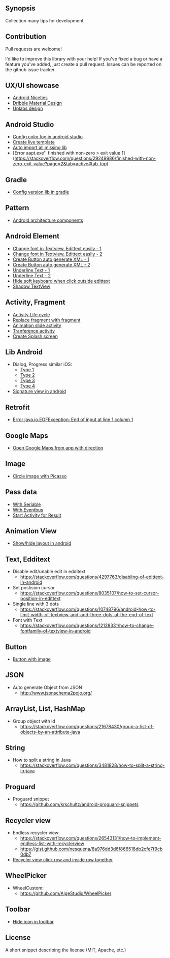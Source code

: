 ## Synopsis

Collection many tips for development.

## Contribution

Pull requests are welcome!

I'd like to improve this library with your help! If you've fixed a bug or have a feature you've added, just create a pull request. Issues can be reported on the github issue tracker.

## UX/UI showcase
- [Android Niceties](http://androidniceties.tumblr.com/)
- [Dribble Material Design](https://dribbble.com/tags/material_design)
- [Uplabs design](https://www.uplabs.com/android)

## Android Studio
- [Config color log in android studio](https://stackoverflow.com/questions/19933731/colored-logcat-in-android-studio-by-colorpid)
- [Create live template](https://riggaroo.co.za/create-live-templates-android-studio/)
- [Auto import all missing lib](https://stackoverflow.com/questions/16615038/what-is-the-shortcut-to-auto-import-all-in-android-studio)
- [Error aapt.exe'' finished with non-zero > exit value 1] (https://stackoverflow.com/questions/29249986/finished-with-non-zero-exit-value?page=2&tab=active#tab-top)
## Gradle
- [Config version lib in gradle](https://segunfamisa.com/posts/android-gradle-extra-properties)
## Pattern
- [Android architecture components](https://github.com/googlesamples/android-architecture-components)

## Android Element
- [Change font in Textview, Edittext easily - 1](https://stackoverflow.com/questions/12128331/how-to-change-fontfamily-of-textview-in-android) 
- [Change font in Textview, Edittext easily - 2](https://stackoverflow.com/questions/19691530/valid-values-for-androidfontfamily-and-what-they-map-to) 
- [Create Button auto generate XML - 1](http://hateum.github.io/AndroidDrawableGenerator/)
- [Create Button auto generate XML - 2]( http://angrytools.com/android/button/)
- [Underline Text - 1](https://stackoverflow.com/questions/5645789/how-to-set-underline-text-on-textview)
- [Underline Text - 2](https://stackoverflow.com/questions/2394935/can-i-underline-text-in-an-android-layout)
- [Hide soft keyboard when click outside edittext](https://stackoverflow.com/questions/4165414/how-to-hide-soft-keyboard-on-android-after-clicking-outside-edittext)
- [Shadow TextView](https://stackoverflow.com/questions/3297437/shadow-effect-for-a-text-in-android)
  
## Activity, Fragment
- [Activity Life cycle](https://stackoverflow.com/questions/8515936/android-activity-life-cycle-what-are-all-these-methods-for)
- [Replace fragment with fragment](https://stackoverflow.com/questions/11619573/fragment-add-or-replace-not-working)
- [Animation slide activity](https://github.com/ppamorim/Dragger)
- [Tranference activity](https://stackoverflow.com/questions/16332064/how-to-create-transparent-activity-in-android)
- [Create Splash screen](https://stackoverflow.com/questions/5486789/how-do-i-make-a-splash-screen)
   
  
## Lib Android
- Dialog, Progress similar iOS:
  + [Type 1](https://github.com/Samehadar/IOSDialog)
  + [Type 2](https://github.com/MagicDog707/iOSDialog)
  + [Type 3](https://github.com/Kaopiz/KProgressHUD)
  + [Type 4](https://github.com/t-kurimura/flickabledialog (Drag dialog))
 - [Signature view in android](https://github.com/zahid-ali-shah/SignatureView)
 
## Retrofit 
 - [Error java.io.EOFException: End of input at line 1 column 1](https://github.com/abhinav272/Demo/blob/master/app/src/main/java/com/android/shopr/utils/NullOnEmptyConverterFactory.java)
 
## Google Maps
- [Open Google Maps from app with direction](https://stackoverflow.com/questions/2662531/launching-google-maps-directions-via-an-intent-on-android)
  
## Image
- [Circle image with Picasso](https://stackoverflow.com/questions/26112150/android-create-circular-image-with-picasso)
  
## Pass data 
- [With Seriable](https://stackoverflow.com/questions/14333449/passing-data-through-intent-using-serializable)
- [With Eventbus](https://tutorialwing.com/android-eventbus-library-example/)
- [Start Activity for Result](https://stackoverflow.com/questions/15662258/how-to-save-a-bitmap-on-internal-storage)

## Animation View
- [Show/hide layout in android](https://colinyeoh.wordpress.com/2012/10/07/simple-android-animation-on-view-gonevisible/)

## Text, Edditext
- Disable edit/unable edit in edditext
  + https://stackoverflow.com/questions/4297763/disabling-of-edittext-in-android
- Set postision cursor
  + https://stackoverflow.com/questions/8035107/how-to-set-cursor-position-in-edittext
- Single line with 3 dots
  + https://stackoverflow.com/questions/10748796/android-how-to-limit-width-of-textview-and-add-three-dots-at-the-end-of-text
- Font with Text
  + https://stackoverflow.com/questions/12128331/how-to-change-fontfamily-of-textview-in-android
  
## Button
- [Button with image](https://stackoverflow.com/questions/3337371/androiddrawableleft-margin-and-or-padding)
## JSON
- Auto generate Object from JSON
  + http://www.jsonschema2pojo.org/
## ArrayList, List, HashMap
- Group object with id
  + https://stackoverflow.com/questions/21678430/group-a-list-of-objects-by-an-attribute-java
  
## String
- How to split a string in Java
  + https://stackoverflow.com/questions/3481828/how-to-split-a-string-in-java
 
## Proguard
- Proguard snippet
  + https://github.com/krschultz/android-proguard-snippets
  
## Recycler view
- Endless recycler view:
  + https://stackoverflow.com/questions/26543131/how-to-implement-endless-list-with-recyclerview
  + https://gist.github.com/nesquena/8a976dd3d6f866518db2cfe7f9cb0db7
- [Recycler view click row and inside row together](http://www.codexpedia.com/android/defining-item-click-listener-for-recyclerview-in-android/)
  
## WheelPicker
- WheelCustom:
  + https://github.com/AigeStudio/WheelPicker
  
## Toolbar
- [Hide icon in toolbar](https://stackoverflow.com/questions/28802816/how-to-hide-navigation-drawer-indicator-while-using-appcompat21)




## License

A short snippet describing the license (MIT, Apache, etc.)
